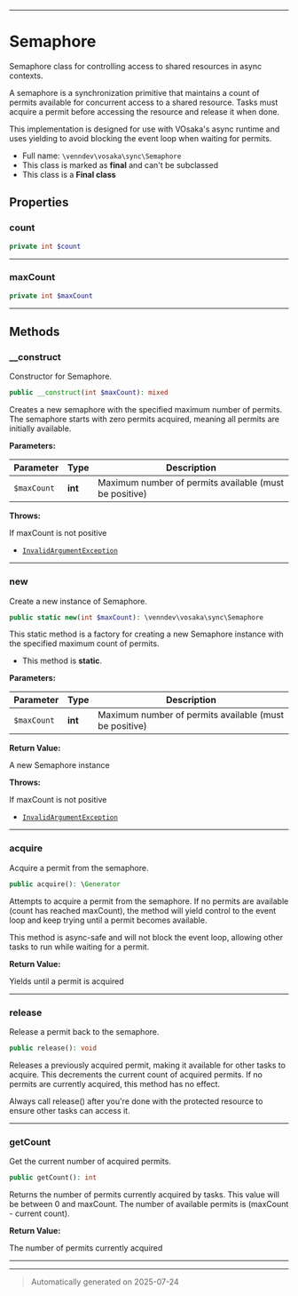 ***

# Semaphore

Semaphore class for controlling access to shared resources in async contexts.

A semaphore is a synchronization primitive that maintains a count of permits
available for concurrent access to a shared resource. Tasks must acquire a
permit before accessing the resource and release it when done.

This implementation is designed for use with VOsaka's async runtime and
uses yielding to avoid blocking the event loop when waiting for permits.

* Full name: `\venndev\vosaka\sync\Semaphore`
* This class is marked as **final** and can't be subclassed
* This class is a **Final class**



## Properties


### count



```php
private int $count
```






***

### maxCount



```php
private int $maxCount
```






***

## Methods


### __construct

Constructor for Semaphore.

```php
public __construct(int $maxCount): mixed
```

Creates a new semaphore with the specified maximum number of permits.
The semaphore starts with zero permits acquired, meaning all permits
are initially available.






**Parameters:**

| Parameter | Type | Description |
|-----------|------|-------------|
| `$maxCount` | **int** | Maximum number of permits available (must be positive) |




**Throws:**
<p>If maxCount is not positive</p>

- [`InvalidArgumentException`](../../../InvalidArgumentException.md)



***

### new

Create a new instance of Semaphore.

```php
public static new(int $maxCount): \venndev\vosaka\sync\Semaphore
```

This static method is a factory for creating a new Semaphore instance
with the specified maximum count of permits.

* This method is **static**.




**Parameters:**

| Parameter | Type | Description |
|-----------|------|-------------|
| `$maxCount` | **int** | Maximum number of permits available (must be positive) |


**Return Value:**

A new Semaphore instance



**Throws:**
<p>If maxCount is not positive</p>

- [`InvalidArgumentException`](../../../InvalidArgumentException.md)



***

### acquire

Acquire a permit from the semaphore.

```php
public acquire(): \Generator
```

Attempts to acquire a permit from the semaphore. If no permits are
available (count has reached maxCount), the method will yield control
to the event loop and keep trying until a permit becomes available.

This method is async-safe and will not block the event loop, allowing
other tasks to run while waiting for a permit.







**Return Value:**

Yields until a permit is acquired




***

### release

Release a permit back to the semaphore.

```php
public release(): void
```

Releases a previously acquired permit, making it available for other
tasks to acquire. This decrements the current count of acquired permits.
If no permits are currently acquired, this method has no effect.

Always call release() after you're done with the protected resource
to ensure other tasks can access it.










***

### getCount

Get the current number of acquired permits.

```php
public getCount(): int
```

Returns the number of permits currently acquired by tasks. This value
will be between 0 and maxCount. The number of available permits is
(maxCount - current count).







**Return Value:**

The number of permits currently acquired




***


***
> Automatically generated on 2025-07-24
